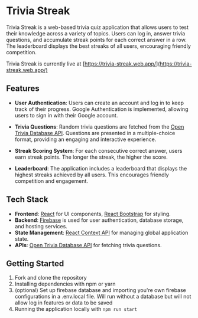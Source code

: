 # Trivia Streak

Trivia Streak is a web-based trivia quiz application that allows users to test their knowledge across a variety of topics. Users can log in, answer trivia questions, and accumulate streak points for each correct answer in a row. The leaderboard displays the best streaks of all users, encouraging friendly competition.

Trivia Streak is currently live at [https://trivia-streak.web.app/](https://trivia-streak.web.app/)

## Features

- **User Authentication**: Users can create an account and log in to keep track of their progress. Google Authentication is implemented, allowing users to sign in with their Google account.

- **Trivia Questions**: Random trivia questions are fetched from the [Open Trivia Database API](https://opentdb.com/). Questions are presented in a multiple-choice format, providing an engaging and interactive experience.

- **Streak Scoring System**: For each consecutive correct answer, users earn streak points. The longer the streak, the higher the score.

- **Leaderboard**: The application includes a leaderboard that displays the highest streaks achieved by all users. This encourages friendly competition and engagement.

## Tech Stack 

- **Frontend**: [React](https://reactjs.org/) for UI components, [React Bootstrap](https://react-bootstrap.github.io/) for styling.
- **Backend**: [Firebase](https://firebase.google.com/) is used for user authentication, database storage, and hosting services.
- **State Management**: [React Context API](https://reactjs.org/docs/context.html) for managing global application state.
- **APIs**: [Open Trivia Database API](https://opentdb.com/) for fetching trivia questions.

## Getting Started

1. Fork and clone the repository
2. Installing dependencies with npm or yarn
3. (optional) Set up firebase database and importing you're own firebase configurations in a .env.local file. Will run without a database but will not allow log in features or data to be saved
4. Running the application locally with `npm run start`

